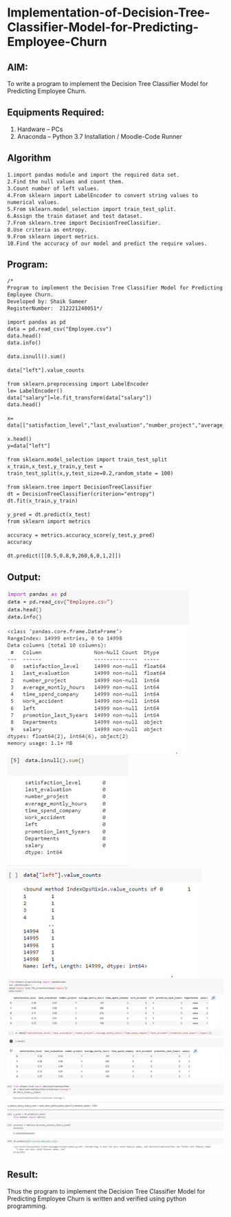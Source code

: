 # Implementation-of-Decision-Tree-Classifier-Model-for-Predicting-Employee-Churn

## AIM:
To write a program to implement the Decision Tree Classifier Model for Predicting Employee Churn.

## Equipments Required:
1. Hardware – PCs
2. Anaconda – Python 3.7 Installation / Moodle-Code Runner

## Algorithm
```
1.import pandas module and import the required data set.
2.Find the null values and count them.
3.Count number of left values.
4.From sklearn import LabelEncoder to convert string values to numerical values.
5.From sklearn.model_selection import train_test_split.
6.Assign the train dataset and test dataset.
7.From sklearn.tree import DecisionTreeClassifier.
8.Use criteria as entropy.
9.From sklearn import metrics.
10.Find the accuracy of our model and predict the require values. 
```
## Program:
```
/*
Program to implement the Decision Tree Classifier Model for Predicting Employee Churn.
Developed by: Shaik Sameer
RegisterNumber:  212221240051*/

import pandas as pd
data = pd.read_csv("Employee.csv")
data.head()
data.info()

data.isnull().sum()

data["left"].value_counts

from sklearn.preprocessing import LabelEncoder
le= LabelEncoder()
data["salary"]=le.fit_transform(data["salary"])
data.head()

x= data[["satisfaction_level","last_evaluation","number_project","average_montly_hours","time_spend_company","Work_accident","promotion_last_5years","salary"]]

x.head()
y=data["left"]

from sklearn.model_selection import train_test_split
x_train,x_test,y_train,y_test = train_test_split(x,y,test_size=0.2,random_state = 100)

from sklearn.tree import DecisionTreeClassifier
dt = DecisionTreeClassifier(criterion="entropy")
dt.fit(x_train,y_train)

y_pred = dt.predict(x_test)
from sklearn import metrics

accuracy = metrics.accuracy_score(y_test,y_pred)
accuracy

dt.predict([[0.5,0.8,9,260,6,0,1,2]])

```

## Output:
![output](https://github.com/Shaik-sameer-AIML/Implementation-of-Decision-Tree-Classifier-Model-for-Predicting-Employee-Churn/blob/main/ex%204-1.PNG?raw=true)
![output](https://github.com/Shaik-sameer-AIML/Implementation-of-Decision-Tree-Classifier-Model-for-Predicting-Employee-Churn/blob/main/ex%204-2.PNG?raw=true)
![output](https://github.com/Shaik-sameer-AIML/Implementation-of-Decision-Tree-Classifier-Model-for-Predicting-Employee-Churn/blob/main/ex%204-3.PNG?raw=true)
![output](https://github.com/Shaik-sameer-AIML/Implementation-of-Decision-Tree-Classifier-Model-for-Predicting-Employee-Churn/blob/main/ex%204-4.PNG?raw=true)
![output](https://github.com/Shaik-sameer-AIML/Implementation-of-Decision-Tree-Classifier-Model-for-Predicting-Employee-Churn/blob/main/ex%204-5.PNG?raw=true)
![output](https://github.com/Shaik-sameer-AIML/Implementation-of-Decision-Tree-Classifier-Model-for-Predicting-Employee-Churn/blob/main/ex%204-6.PNG?raw=true)

## Result:
Thus the program to implement the  Decision Tree Classifier Model for Predicting Employee Churn is written and verified using python programming.
